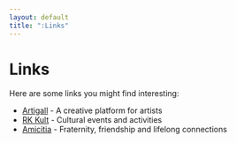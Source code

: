 ```yaml
---
layout: default
title: ":Links"
---
```


# Links

Here are some links you might find interesting:

- [Artigall](https://artigall.ch) - A creative platform for artists
- [RK Kult](https://rk-kult.ch) - Cultural events and activities
- [Amicitia](https://amicitia.ch) - Fraternity, friendship and lifelong connections